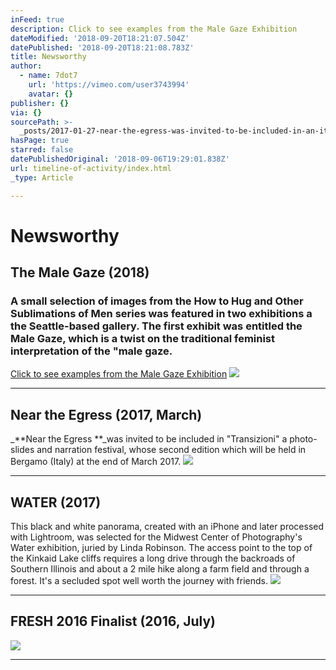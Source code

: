 ```yaml
---
inFeed: true
description: Click to see examples from the Male Gaze Exhibition
dateModified: '2018-09-20T18:21:07.504Z'
datePublished: '2018-09-20T18:21:08.783Z'
title: Newsworthy
author:
  - name: 7dot7
    url: 'https://vimeo.com/user3743994'
    avatar: {}
publisher: {}
via: {}
sourcePath: >-
  _posts/2017-01-27-near-the-egress-was-invited-to-be-included-in-an-italy-film.md
hasPage: true
starred: false
datePublishedOriginal: '2018-09-06T19:29:01.838Z'
url: timeline-of-activity/index.html
_type: Article

---
```

# **Newsworthy**

## The Male Gaze (2018)

### A small selection of images from the How to Hug and Other Sublimations of Men series was featured in two exhibitions a the Seattle-based gallery. The first exhibit was entitled the Male Gaze, which is a twist on the traditional feminist interpretation of the "male gaze.

[Click to see examples from the Male Gaze Exhibition][0]
![](https://the-grid-user-content.s3-us-west-2.amazonaws.com/7b9421aa-6481-4358-af86-a4a46d5a7e49.jpg)

---

## Near the Egress (2017, March)

_**Near the Egress **_was invited to be included in "Transizioni" a photo-slides and narration festival, whose second edition which will be held in Bergamo (Italy) at the end of March 2017\.
![](https://the-grid-user-content.s3-us-west-2.amazonaws.com/4207db8e-237e-4e06-8f57-eaa720fd2401.png)

---

## WATER (2017)

This black and white panorama, created with an iPhone and later processed with Lightroom, was selected for the Midwest Center of Photography's Water exhibition, juried by Linda Robinson. The access point to the top of the Kinkaid Lake cliffs requires a long drive through the backroads of Southern Illinois and about a 2 mile hike along a farm field and through a forest. It's a secluded spot well worth the journey with friends.
![](https://the-grid-user-content.s3-us-west-2.amazonaws.com/70c8cd8c-a42a-46d5-9725-652527fc3907.jpg)

---

## FRESH 2016 Finalist (2016, July)
![](https://the-grid-user-content.s3-us-west-2.amazonaws.com/1eb91dce-66e0-47a9-b8bc-54783306c0a0.jpg)

---



[0]: http://www.gallery1of1.com/Exhibit_Detail.cfm?ShowsID=83 "The Male Gaze"